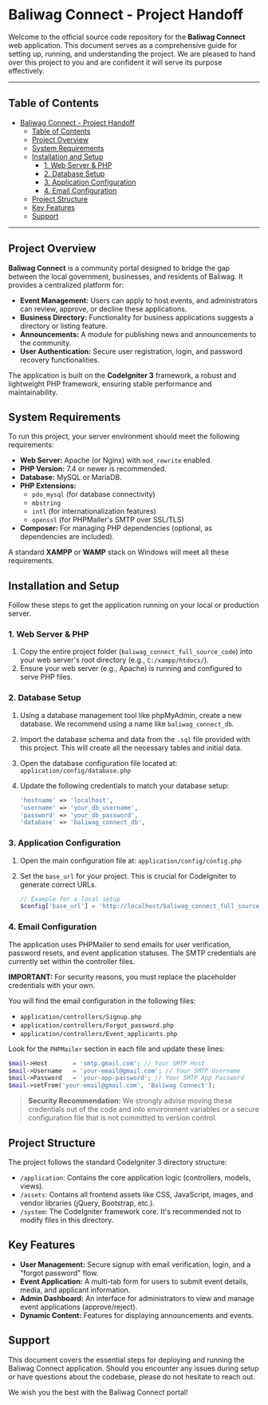 # Baliwag Connect - Project Handoff

Welcome to the official source code repository for the **Baliwag Connect** web application. This document serves as a comprehensive guide for setting up, running, and understanding the project. We are pleased to hand over this project to you and are confident it will serve its purpose effectively.

---

## Table of Contents

- [Baliwag Connect - Project Handoff](#baliwag-connect---project-handoff)
	- [Table of Contents](#table-of-contents)
	- [Project Overview](#project-overview)
	- [System Requirements](#system-requirements)
	- [Installation and Setup](#installation-and-setup)
		- [1. Web Server \& PHP](#1-web-server--php)
		- [2. Database Setup](#2-database-setup)
		- [3. Application Configuration](#3-application-configuration)
		- [4. Email Configuration](#4-email-configuration)
	- [Project Structure](#project-structure)
	- [Key Features](#key-features)
	- [Support](#support)

---

## Project Overview

**Baliwag Connect** is a community portal designed to bridge the gap between the local government, businesses, and residents of Baliwag. It provides a centralized platform for:

- **Event Management:** Users can apply to host events, and administrators can review, approve, or decline these applications.
- **Business Directory:** Functionality for business applications suggests a directory or listing feature.
- **Announcements:** A module for publishing news and announcements to the community.
- **User Authentication:** Secure user registration, login, and password recovery functionalities.

The application is built on the **CodeIgniter 3** framework, a robust and lightweight PHP framework, ensuring stable performance and maintainability.

## System Requirements

To run this project, your server environment should meet the following requirements:

- **Web Server:** Apache (or Nginx) with `mod_rewrite` enabled.
- **PHP Version:** 7.4 or newer is recommended.
- **Database:** MySQL or MariaDB.
- **PHP Extensions:**
  - `pdo_mysql` (for database connectivity)
  - `mbstring`
  - `intl` (for internationalization features)
  - `openssl` (for PHPMailer's SMTP over SSL/TLS)
- **Composer:** For managing PHP dependencies (optional, as dependencies are included).

A standard **XAMPP** or **WAMP** stack on Windows will meet all these requirements.

## Installation and Setup

Follow these steps to get the application running on your local or production server.

### 1. Web Server & PHP

1. Copy the entire project folder (`baliwag_connect_full_source_code`) into your web server's root directory (e.g., `C:/xampp/htdocs/`).
2. Ensure your web server (e.g., Apache) is running and configured to serve PHP files.

### 2. Database Setup

1. Using a database management tool like phpMyAdmin, create a new database. We recommend using a name like `baliwag_connect_db`.
2. Import the database schema and data from the `.sql` file provided with this project. This will create all the necessary tables and initial data.
3. Open the database configuration file located at:
    `application/config/database.php`
4. Update the following credentials to match your database setup:

    ```php
    'hostname' => 'localhost',
    'username' => 'your_db_username',
    'password' => 'your_db_password',
    'database' => 'baliwag_connect_db',
    ```

### 3. Application Configuration

1. Open the main configuration file at:
    `application/config/config.php`
2. Set the `base_url` for your project. This is crucial for CodeIgniter to generate correct URLs.

    ```php
    // Example for a local setup
    $config['base_url'] = 'http://localhost/baliwag_connect_full_source_code/';
    ```

### 4. Email Configuration

The application uses PHPMailer to send emails for user verification, password resets, and event application statuses. The SMTP credentials are currently set within the controller files.

**IMPORTANT:** For security reasons, you must replace the placeholder credentials with your own.

You will find the email configuration in the following files:

- `application/controllers/Signup.php`
- `application/controllers/Forgot_password.php`
- `application/controllers/Event_applicants.php`

Look for the `PHPMailer` section in each file and update these lines:

```php
$mail->Host       = 'smtp.gmail.com'; // Your SMTP Host
$mail->Username   = 'your-email@gmail.com'; // Your SMTP Username
$mail->Password   = 'your-app-password'; // Your SMTP App Password
$mail->setFrom('your-email@gmail.com', 'Baliwag Connect');
```

> **Security Recommendation:** We strongly advise moving these credentials out of the code and into environment variables or a secure configuration file that is not committed to version control.

## Project Structure

The project follows the standard CodeIgniter 3 directory structure:

- `/application`: Contains the core application logic (controllers, models, views).
- `/assets`: Contains all frontend assets like CSS, JavaScript, images, and vendor libraries (jQuery, Bootstrap, etc.).
- `/system`: The CodeIgniter framework core. It's recommended not to modify files in this directory.

## Key Features

- **User Management:** Secure signup with email verification, login, and a "forgot password" flow.
- **Event Application:** A multi-tab form for users to submit event details, media, and applicant information.
- **Admin Dashboard:** An interface for administrators to view and manage event applications (approve/reject).
- **Dynamic Content:** Features for displaying announcements and events.

## Support

This document covers the essential steps for deploying and running the Baliwag Connect application. Should you encounter any issues during setup or have questions about the codebase, please do not hesitate to reach out.

We wish you the best with the Baliwag Connect portal!
